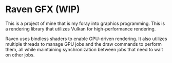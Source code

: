 # Raven GFX (WIP)

This is a project of mine that is my foray into graphics programming. This is a rendering library that utilizes Vulkan
for high-performance rendering.

Raven uses bindless shaders to enable GPU-driven rendering. It also utilizes multiple threads to manage GPU jobs and
the draw commands to perform them, all while maintaining synchronization between jobs that need to wait on other jobs.
